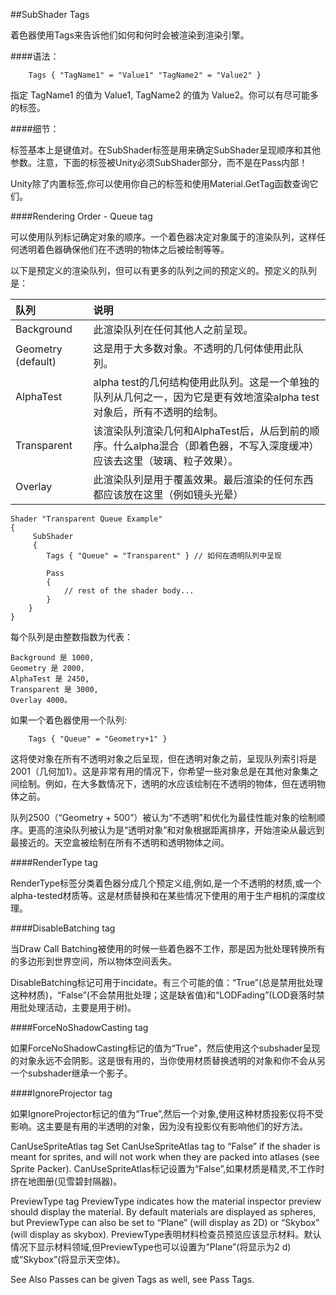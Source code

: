 ##SubShader Tags

着色器使用Tags来告诉他们如何和何时会被渲染到渲染引擎。

####语法：
```
    Tags { "TagName1" = "Value1" "TagName2" = "Value2" }
```

指定 TagName1 的值为 Value1, TagName2 的值为 Value2。你可以有尽可能多的标签。

####细节：

标签基本上是键值对。在SubShader标签是用来确定SubShader呈现顺序和其他参数。注意，下面的标签被Unity必须SubShader部分，而不是在Pass内部！

Unity除了内置标签,你可以使用你自己的标签和使用Material.GetTag函数查询它们。


####Rendering Order - Queue tag

可以使用队列标记确定对象的顺序。一个着色器决定对象属于的渲染队列，这样任何透明着色器确保他们在不透明的物体之后被绘制等等。

以下是预定义的渲染队列，但可以有更多的队列之间的预定义的。预定义的队列是：

|队列|说明|
|:--|:--|
|Background|此渲染队列在任何其他人之前呈现。|
|Geometry (default)|这是用于大多数对象。不透明的几何体使用此队列。|
|AlphaTest|alpha test的几何结构使用此队列。这是一个单独的队列从几何之一，因为它是更有效地渲染alpha test对象后，所有不透明的绘制。|
|Transparent|该渲染队列渲染几何和AlphaTest后，从后到前的顺序。什么alpha混合（即着色器，不写入深度缓冲）应该去这里（玻璃、粒子效果）。|
|Overlay|此渲染队列是用于覆盖效果。最后渲染的任何东西都应该放在这里（例如镜头光晕）|
		 
```
Shader "Transparent Queue Example"
{
     SubShader
     {
        Tags { "Queue" = "Transparent" } // 如何在透明队列中呈现

        Pass
        {
            // rest of the shader body...
        }
    }
}
```

每个队列是由整数指数为代表：

    Background 是 1000, 
    Geometry 是 2000,
    AlphaTest 是 2450, 
    Transparent 是 3000, 
    Overlay 4000。
    
如果一个着色器使用一个队列:
```
    Tags { "Queue" = "Geometry+1" }
```

这将使对象在所有不透明对象之后呈现，但在透明对象之前，呈现队列索引将是2001（几何加1）。这是非常有用的情况下，你希望一些对象总是在其他对象集之间绘制。例如，在大多数情况下，透明的水应该绘制在不透明的物体，但在透明物体之前。

队列2500（“Geometry + 500”）被认为“不透明”和优化为最佳性能对象的绘制顺序。更高的渲染队列被认为是“透明对象”和对象根据距离排序，开始渲染从最远到最接近的。天空盒被绘制在所有不透明和透明物体之间。

####RenderType tag

RenderType标签分类着色器分成几个预定义组,例如,是一个不透明的材质,或一个alpha-tested材质等。这是材质替换和在某些情况下使用的用于生产相机的深度纹理。

####DisableBatching tag

当Draw Call Batching被使用的时候一些着色器不工作，那是因为批处理转换所有的多边形到世界空间，所以物体空间丢失。

DisableBatching标记可用于incidate。有三个可能的值：“True”(总是禁用批处理这种材质)，“False”(不会禁用批处理；这是缺省值)和“LODFading”(LOD衰落时禁用批处理活动，主要是用于树)。

####ForceNoShadowCasting tag

如果ForceNoShadowCasting标记的值为“True”，然后使用这个subshader呈现的对象永远不会阴影。这是很有用的，当你使用材质替换透明的对象和你不会从另一个subshader继承一个影子。

####IgnoreProjector tag

如果IgnoreProjector标记的值为“True”,然后一个对象,使用这种材质投影仪将不受影响。这主要是有用的半透明的对象，因为没有投影仪有影响他们的好方法。

CanUseSpriteAtlas tag
Set CanUseSpriteAtlas tag to “False” if the shader is meant for sprites, and will not work when they are packed into atlases (see Sprite Packer).
CanUseSpriteAtlas标记设置为“False”,如果材质是精灵,不工作时挤在地图册(见雪碧封隔器)。

PreviewType tag
PreviewType indicates how the material inspector preview should display the material. By default materials are displayed as spheres, but PreviewType can also be set to “Plane” (will display as 2D) or “Skybox” (will display as skybox).
PreviewType表明材料检查员预览应该显示材料。默认情况下显示材料领域,但PreviewType也可以设置为“Plane”(将显示为2 d)或“Skybox”(将显示天空体)。

See Also
Passes can be given Tags as well, see Pass Tags.


